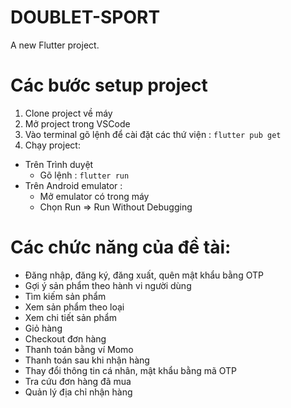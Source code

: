 # DOUBLET-SPORT

A new Flutter project.

# Các bước setup project
1. Clone project về máy
2. Mở project trong VSCode
3. Vào terminal gõ lệnh để cài đặt các thứ viện : `flutter pub get`
4. Chạy project:
-  Trên Trình  duyệt
    -  Gõ lệnh : `flutter run`
-  Trên Android emulator :
    - Mở emulator có trong máy
    - Chọn Run  => Run Without Debugging
# Các chức năng của đề tài:
-   Đăng nhập, đăng ký, đăng xuất, quên mật khẩu bằng OTP
-   Gợi ý sản phẩm theo hành vi người dùng
-	Tìm kiếm sản phẩm
-	Xem sản phẩm theo loại
-	Xem chi tiết sản phẩm
-	Giỏ hàng
-	Checkout đơn hàng
-	Thanh toán bằng ví Momo 
-	Thanh  toán sau khi nhận hàng
-	Thay đổi thông tin cá nhân, mật khẩu bằng mã OTP
-	Tra cứu đơn hàng đã mua
-	Quản lý địa chỉ nhận hàng


